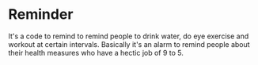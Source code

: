 # Reminder
It's a code to remind to remind people to drink water, do eye exercise and workout at certain intervals. Basically it's an alarm to remind people about their health measures who have a hectic job of 9 to 5.
